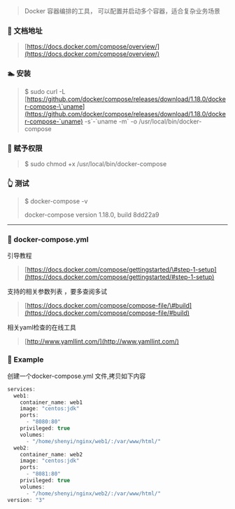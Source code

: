> Docker 容器编排的工具， 可以配置并启动多个容器，适合复杂业务场景

### 📘 文档地址

> [https://docs.docker.com/compose/overview/](https://docs.docker.com/compose/overview/)

### 🏊 安装

> $ sudo curl -L [https://github.com/docker/compose/releases/download/1.18.0/docker-compose-\`uname](https://github.com/docker/compose/releases/download/1.18.0/docker-compose-`uname) -s\`-\`uname -m\` -o /usr/local/bin/docker-compose

### 🔔 赋予权限

> $ sudo chmod +x /usr/local/bin/docker-compose

### 👆 测试

> $  docker-compose -v
>
> docker-compose version 1.18.0, build 8dd22a9

---

### 📀 docker-compose.yml

引导教程

> [https://docs.docker.com/compose/gettingstarted/\#step-1-setup](https://docs.docker.com/compose/gettingstarted/#step-1-setup)

支持的相关参数列表 ，要多查阅多试

> [https://docs.docker.com/compose/compose-file/\#build](https://docs.docker.com/compose/compose-file/#build)

相关yaml检查的在线工具

> [http://www.yamllint.com/](http://www.yamllint.com/)

### 💐 Example

创建一个docker-compose.yml 文件,拷贝如下内容

```js
services: 
  web1: 
    container_name: web1
    image: "centos:jdk"
    ports: 
      - "8080:80"
    privileged: true
    volumes: 
      - "/home/shenyi/nginx/web1/:/var/www/html/"
  web2: 
    container_name: web2
    image: "centos:jdk"
    ports: 
      - "8081:80"
    privileged: true
    volumes: 
      - "/home/shenyi/nginx/web2/:/var/www/html/"
version: "3"
```



